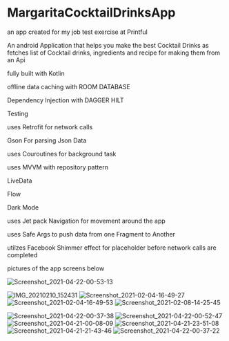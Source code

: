 # MargaritaCocktailDrinksApp 

an app created for my job test exercise at Printful

An android Application that helps you make the best Cocktail Drinks as fetches list of Cocktail drinks, ingredients and recipe for making them from an Api

fully built with Kotlin

offline data caching with ROOM DATABASE

Dependency Injection with DAGGER HILT

Testing

uses Retrofit for network calls 

Gson For parsing Json Data

uses Couroutines for background task

uses MVVM with repository pattern

LiveData

Flow

Dark Mode

uses Jet pack Navigation for movement around the app

uses Safe Args to push data from one Fragment to Another

utilzes Facebook Shimmer effect for placeholder before network calls are completed

pictures of the app screens below

![Screenshot_2021-04-22-00-53-13](https://user-images.githubusercontent.com/44091450/115637296-a7f3e200-a2c4-11eb-84bc-1cf375c8df16.png)

![IMG_20210210_152431](https://user-images.githubusercontent.com/44091450/107525750-020d5400-6b6c-11eb-9b11-d1a40024914b.png)
![Screenshot_2021-02-04-16-49-27](https://user-images.githubusercontent.com/44091450/106933293-0aebc900-6719-11eb-84f8-d905e96361e4.png)
![Screenshot_2021-02-04-16-49-53](https://user-images.githubusercontent.com/44091450/106928658-44e0af00-66c8-11eb-9fd5-07828c1b0397.png)
![Screenshot_2021-02-08-14-25-45](https://user-images.githubusercontent.com/44091450/107239139-6a79fb00-69dd-11eb-95b5-a4004ff47d14.png)


![Screenshot_2021-04-22-00-37-38](https://user-images.githubusercontent.com/44091450/115637332-c22dc000-a2c4-11eb-9bed-3ae516ddd9f2.png)
![Screenshot_2021-04-22-00-52-47](https://user-images.githubusercontent.com/44091450/115637339-c8bc3780-a2c4-11eb-82b4-3f05c88d12c2.png)
![Screenshot_2021-04-21-00-08-09](https://user-images.githubusercontent.com/44091450/115637364-d7a2ea00-a2c4-11eb-9554-a907a2fea8f8.png)
![Screenshot_2021-04-21-23-51-08](https://user-images.githubusercontent.com/44091450/115637369-da054400-a2c4-11eb-92e1-abaf02b9e81e.png)
![Screenshot_2021-04-21-21-43-46](https://user-images.githubusercontent.com/44091450/115637375-dd98cb00-a2c4-11eb-82bb-ada1380be1ac.png)
![Screenshot_2021-04-22-00-37-22](https://user-images.githubusercontent.com/44091450/115637383-e25d7f00-a2c4-11eb-9258-b14f37203cdb.png)














